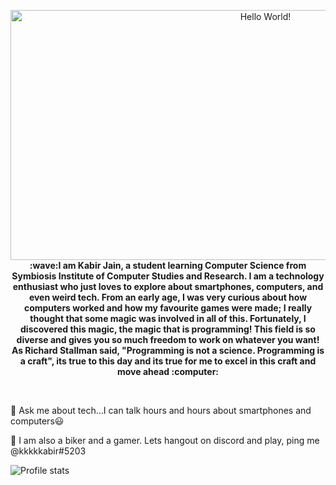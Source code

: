 <p align = "center">
  <img src = "https://media.giphy.com/media/fedryX7dMGMe6lgqDm/source.gif" alt = "Hello World!" border = "0"/ width = 800  height = 400><br>
  <strong>:wave:I am Kabir Jain, a student learning Computer Science from Symbiosis Institute of Computer Studies and Research. I am a technology enthusiast who just loves to explore about smartphones, computers, and even weird tech. From an early age, I was very curious about how computers worked and how my favourite games were made; I really thought that some magic was involved in all of this. Fortunately, I discovered this magic, the magic that is programming! This field is so diverse and gives you so much freedom to work on whatever you want! As Richard Stallman said, "Programming is not a science. Programming is a craft", its true to this day and its true for me to excel in this craft and move ahead :computer:</strong><br>
</p><br>

💬 Ask me about tech...I can talk hours and hours about smartphones and computers:smiley:

:milky_way: I am also a biker and a gamer. Lets hangout on discord and play, ping me @kkkkkabir#5203

<img src = "https://github-readme-stats.vercel.app/api?username=kkkkkabir&count_private=true&show_icons=true&theme=shades-of-purple" alt = "Profile stats"><br>

<!-- ## Lets connect:busts_in_silhouette: -->








